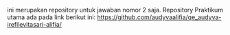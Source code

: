 ini merupakan repository untuk jawaban nomor 2 saja. Repository Praktikum utama ada pada link berikut ini: https://github.com/audyvaalifia/qe_audyva-irefilevitasari-alifia/
